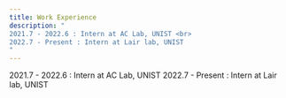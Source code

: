 ```yaml
---
title: Work Experience
description: "
2021.7 - 2022.6 : Intern at AC Lab, UNIST <br>
2022.7 - Present : Intern at Lair lab, UNIST
"
---
```


2021.7 - 2022.6 : Intern at AC Lab, UNIST
2022.7 - Present : Intern at Lair lab, UNIST
